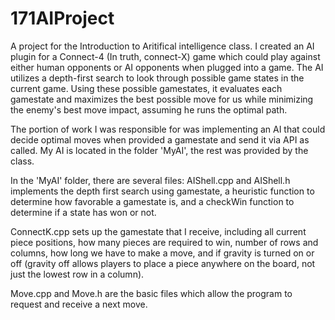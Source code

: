 # 171AIProject
A project for the Introduction to Aritifical intelligence class. I created an AI plugin for a Connect-4 (In truth, connect-X) game which could play against either human opponents or AI opponents when plugged into a game. The AI utilizes a depth-first search to look through possible game states in the current game. Using these possible gamestates, it evaluates each gamestate and maximizes the best possible move for us while minimizing the enemy's best move impact, assuming he runs the optimal path. 

The portion of work I was responsible for was implementing an AI that could decide optimal moves when provided a gamestate and send it  via API as called. My AI is located in the folder 'MyAI', the rest was provided by the class.

In the 'MyAI' folder, there are several files:
AIShell.cpp and AIShell.h implements the depth first search using gamestate, a heuristic function to determine how favorable a gamestate is, and a checkWin function to determine if a state has won or not. 

ConnectK.cpp sets up the gamestate that I receive, including all current piece positions, how many pieces are required to win, number of rows and columns, how long we have to make a move, and if gravity is turned on or off (gravity off allows players to place a piece anywhere on the board, not just the lowest row in a column).

Move.cpp and Move.h are the basic files which allow the program to request and receive a next move.
